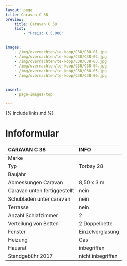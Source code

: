 ```yaml
---
layout: page
title: Caravan C 38
preview: 
    title: Caravan C 38
    list:
        - "Preis: € 5.000"
        
        
images:
    - /img/overnachten/te-koop/C38/C38-01.jpg
    - /img/overnachten/te-koop/C38/C38-02.jpg
    - /img/overnachten/te-koop/C38/C38-03.jpg
    - /img/overnachten/te-koop/C38/C38-04.jpg
    - /img/overnachten/te-koop/C38/C38-05.jpg
    - /img/overnachten/te-koop/C38/C38-06.jpg
    
    
insert:
    - page-images-top
    
---
```


{% include links.md %}



# Infoformular

CARAVAN C 38                | INFO        | 
:---------------------------|:------------|
Marke                       |
Typ                         |Torbay 28
Baujahr                     |
Abmessungen Caravan         |8,50 x 3 m
Caravan unten fertiggestellt|nein
Schubladen unter caravan    |nein
Terrasse                    |nein
Anzahl Schlafzimmer         |2
Verteilung von Betten       |2 Doppelbette
Fenster                     |Einzelverglasung
Heizung                     |Gas
Hausrat                     |inbegriffen
Standgebühr 2017            |nicht inbegriffen